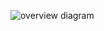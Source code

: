 ![overview diagram](https://github.com/user-attachments/assets/f837549a-d673-4fc3-bdd3-a8d84601cf95)

